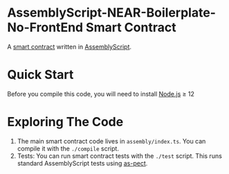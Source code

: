 AssemblyScript-NEAR-Boilerplate-No-FrontEnd Smart Contract
==================

A [smart contract] written in [AssemblyScript].


Quick Start
===========

Before you compile this code, you will need to install [Node.js] ≥ 12


Exploring The Code
==================

1. The main smart contract code lives in `assembly/index.ts`. You can compile
   it with the `./compile` script.
2. Tests: You can run smart contract tests with the `./test` script. This runs
   standard AssemblyScript tests using [as-pect].


  [smart contract]: https://docs.near.org/docs/roles/developer/contracts/intro
  [AssemblyScript]: https://www.assemblyscript.org/
  [Node.js]: https://nodejs.org/en/download/package-manager/
  [as-pect]: https://www.npmjs.com/package/@as-pect/cli
